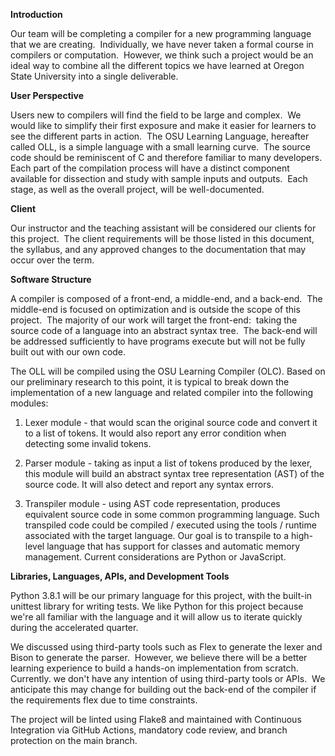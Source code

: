 **Introduction**

Our team will be completing a compiler for a new programming language that we are creating.  Individually, we have never taken a formal course in compilers or computation.  However, we think such a project would be an ideal way to combine all the different topics we have learned at Oregon State University into a single deliverable.

**User Perspective**

Users new to compilers will find the field to be large and complex.  We would like to simplify their first exposure and make it easier for learners to see the different parts in action.  The OSU Learning Language, hereafter called OLL, is a simple language with a small learning curve.  The source code should be reminiscent of C and therefore familiar to many developers.  Each part of the compilation process will have a distinct component available for dissection and study with sample inputs and outputs.  Each stage, as well as the overall project, will be well-documented.  

**Client**

Our instructor and the teaching assistant will be considered our clients for this project.  The client requirements will be those listed in this document, the syllabus, and any approved changes to the documentation that may occur over the term.

**Software Structure**

A compiler is composed of a front-end, a middle-end, and a back-end.  The middle-end is focused on optimization and is outside the scope of this project.  The majority of our work will target the front-end:  taking the source code of a language into an abstract syntax tree.  The back-end will be addressed sufficiently to have programs execute but will not be fully built out with our own code.  

The OLL will be compiled using the OSU Learning Compiler (OLC). Based on our preliminary research to this point, it is typical to break down the implementation of a new language and related compiler into the following modules:

1.  Lexer module - that would scan the original source code and convert it to a list of tokens. It would also report any error condition when detecting some invalid tokens.

2.  Parser module - taking as input a list of tokens produced by the lexer, this module will build an abstract syntax tree representation (AST) of the source code. It will also detect and report any syntax errors.

3.  Transpiler module - using AST code representation, produces equivalent source code in some common programming language. Such transpiled code could be compiled / executed using the tools / runtime associated with the target language. Our goal is to transpile to a high-level language that has support for classes and automatic memory management. Current considerations are Python or JavaScript.

**Libraries, Languages, APIs, and Development Tools**

Python 3.8.1 will be our primary language for this project, with the built-in unittest library for writing tests. We like Python for this project because we're all familiar with the language and it will allow us to iterate quickly during the accelerated quarter.

We discussed using third-party tools such as Flex to generate the lexer and Bison to generate the parser.  However, we believe there will be a better learning experience to build a hands-on implementation from scratch. Currently. we don't have any intention of using third-party tools or APIs.  We anticipate this may change for building out the back-end of the compiler if the requirements flex due to time constraints.  

The project will be linted using Flake8 and maintained with Continuous Integration via GitHub Actions, mandatory code review, and branch protection on the main branch.